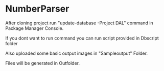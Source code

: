 # NumberParser

After cloning project run "update-database -Project DAL" command in Package Manager Console.

If you dont want to run command you can run script provided in Dbscript folder

Also uploaded some basic output images in "Sampleoutput" Folder.

Files will be generated in Outfolder.
